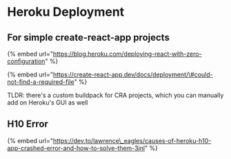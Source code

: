# Heroku Deployment

## For simple create-react-app projects

{% embed url="https://blog.heroku.com/deploying-react-with-zero-configuration" %}

{% embed url="https://create-react-app.dev/docs/deployment/\#could-not-find-a-required-file" %}

TLDR: there's a custom buildpack for CRA projects, which you can manually add on Heroku's GUI as well

## H10 Error

{% embed url="https://dev.to/lawrence\_eagles/causes-of-heroku-h10-app-crashed-error-and-how-to-solve-them-3jnl" %}





